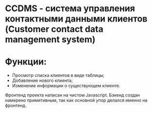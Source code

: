 # CCDMS - система управления контактными данными клиентов (Customer contact data management system)

# Функции:
- Просмотр списка клиентов в виде таблицы;
- Добавление нового клиента;
- Изменение информации о существующем клиенте.

Фронтенд проекта написан на чистом Javascript.
Бэкенд создан намерено примитивным, так как основной упор делался именно на фронтенд.
